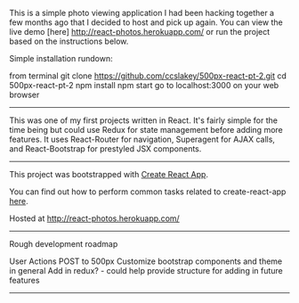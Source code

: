 This is a simple photo viewing application I had been hacking together a few months ago that I decided to host and pick up again. You can view the live demo [here] http://react-photos.herokuapp.com/ or run the project based on the instructions below.

Simple installation rundown:

from terminal
  git clone https://github.com/ccslakey/500px-react-pt-2.git
  cd 500px-react-pt-2
  npm install
  npm start
  go to localhost:3000 on your web browser

------------------------------------------------------------------------------------------------------------------------------
This was one of my first projects written in React. It's fairly simple for the time being but could use Redux for state management before adding more features. It uses React-Router for navigation, Superagent for AJAX calls, and React-Bootstrap for prestyled JSX components.

------------------------------------------------------------------------------------------------------------------------------

This project was bootstrapped with [Create React App](https://github.com/facebookincubator/create-react-app).

You can find out how to perform common tasks related to create-react-app [here](https://github.com/facebookincubator/create-react-app/blob/master/packages/react-scripts/template/README.md).

Hosted at http://react-photos.herokuapp.com/
  
------------------------------------------------------------------------------------------------------------------------------
Rough development roadmap

User Actions
POST to 500px
Customize bootstrap components and theme in general
Add in redux? - could help provide structure for adding in future features

------------------------------------------------------------------------------------------------------------------------------
